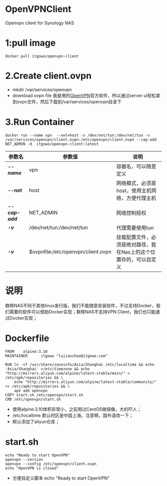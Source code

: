 # OpenVPNClient
Openvpn client for Synology NAS

# 1:pull image
```
docker pull itgowo/openvpn-client
```
# 2.Create client.ovpn
* mkdir /var/services/openvpn
* download ovpn file
我是用的[OpenVPN](https://openvpn.net/)官方软件，所以通过server ui轻松拿到ovpn文件，然后下载到/var/services/openvpn目录下
# 3.Run Container
```
docker run --name vpn  --net=host -v /dev/net/tun:/dev/net/tun -v /var/services/openvpn/client.ovpn:/etc/openvpn/client.ovpn --cap-add NET_ADMIN -d  itgowo/openvpn-client:latest
```
|参数名|参数值|说明|
|---|---|---|
|***--name***|vpn|容器名，可以随意定义|
|***--net***|host|网络模式，必须是host，使用主机网络，方便代理主机|
|***--cap-add***|NET_ADMIN|网络控制授权|
|***-v***|/dev/net/tun:/dev/net/tun|代理需要使用tun|
|***-v***|$ovpnfile:/etc/openvpn/client.ovpn|挂载配置文件，必须是绝对路径，我在Nas上的这个位置存的，可以自定义|

# 说明
群辉NAS不同于其他linux发行版，我们不能随意安装软件，不过支持Docker，我们需要的软件可以借助Docker实现；群辉NAS不支持VPN Client，我们也只能通过Docker实现；
# Dockerfile
```
FROM    alpine:3.10
MAINTAINER      itgowo "lujianchao@itgowo.com"

RUN ln -sf /usr/share/zoneinfo/Asia/Shanghai /etc/localtime && echo 'Asia/Shanghai' >/etc/timezone && echo "http://mirrors.aliyun.com/alpine/latest-stable/main/" > /etc/apk/repositories && \
    echo "http://mirrors.aliyun.com/alpine/latest-stable/community/" >> /etc/apk/repositories && \
    apk add openvpn
COPY start.sh /etc/openvpn/start.sh
CMD /etc/openvpn/start.sh
```
* 使用alpine:3.10体积非常小，之前用过CentOS做镜像，大的吓人；
* /etc/localtime 默认时区是中国上海，注意啊，国外请改一下；
* 默认添加了aliyun仓库；

# start.sh
```
echo "Ready to start OpenVPN"
openvpn --version
openvpn --config /etc/openvpn/client.ovpn
echo "OpenVPN is closed"
```
* 方便自定义脚本
echo "Ready to start OpenVPN"
